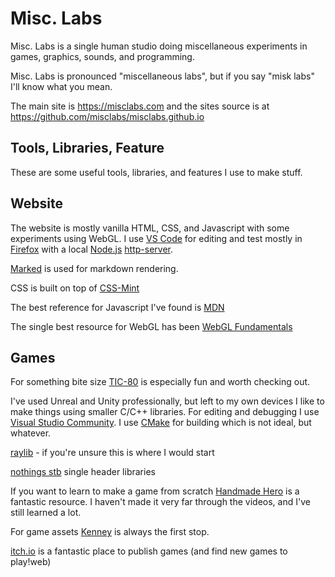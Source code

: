 # Misc. Labs

Misc. Labs is a single human studio doing miscellaneous experiments in games, graphics, sounds, and programming.

Misc. Labs is pronounced "miscellaneous labs", but if you say "misk labs" I'll know what you mean.

The main site is https://misclabs.com and the sites source is at https://github.com/misclabs/misclabs.github.io

## Tools, Libraries, Feature

These are some useful tools, libraries, and features I use to make stuff.

## Website
The website is mostly vanilla HTML, CSS, and Javascript with some experiments using WebGL. I use [VS Code](https://code.visualstudio.com/) for editing and test mostly in [Firefox](https://www.mozilla.org/en-US/firefox/new/) with a local [Node.js](https://nodejs.org/en/) [http-server](https://www.npmjs.com/package/http-server).

[Marked](https://marked.js.org/) is used for markdown rendering.

CSS is built on top of [CSS-Mint](https://arunmichaeldsouza.github.io/CSS-Mint/)

The best reference for Javascript I've found is [MDN](https://developer.mozilla.org/en-US/docs/Web/javascript)

The single best resource for WebGL has been [WebGL Fundamentals](https://webglfundamentals.org/)

## Games
For something bite size [TIC-80](https://tic80.com/) is especially fun and worth checking out.

I've used Unreal and Unity professionally, but left to my own devices I like to make things using smaller C/C++ libraries. For editing and debugging I use [Visual Studio Community](https://visualstudio.microsoft.com/vs/community/). I use [CMake](https://cmake.org/) for building which is not ideal, but whatever.

[raylib](https://www.raylib.com/) - if you're unsure this is where I would start

[nothings stb](https://github.com/nothings/stb) single header libraries

If you want to learn to make a game from scratch [Handmade Hero](https://handmadehero.org/) is a fantastic resource. I haven't made it very far through the videos, and I've still learned a lot.

For game assets [Kenney](https://kenney.nl/) is always the first stop.

[itch.io](https://itch.io/) is a fantastic place to publish games (and find new games to play!web)

